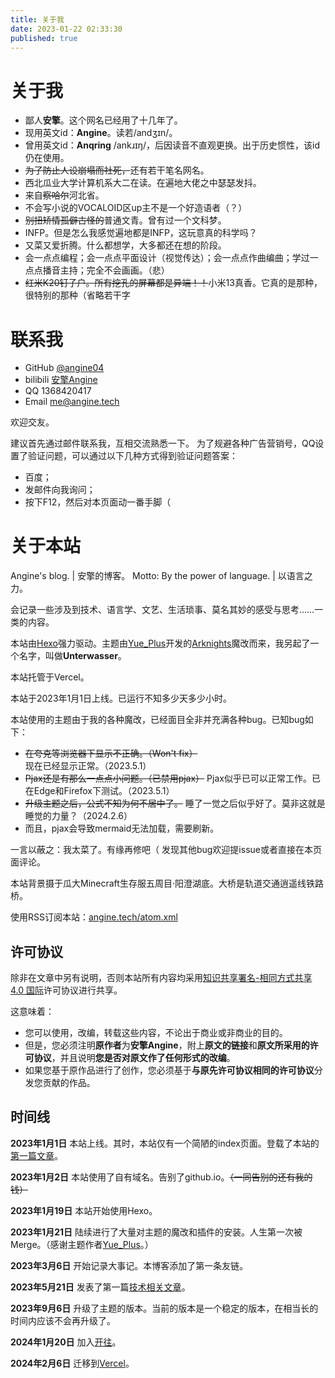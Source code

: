 ```yaml
---
title: 关于我
date: 2023-01-22 02:33:30
published: true
---
```


<!-- htmlmin:ignore -->
<!-- If you're wandering ABOUT, try the spell openSesame -->
<!-- htmlmin:ignore -->

# 关于我

 - 鄙人**安擎**。这个网名已经用了十几年了。
 - 现用英文id：**Angine**。读若/andʒɪn/。
 - 曾用英文id：**Anqring** /ankɹɪŋ/，后因读音不直观更换。出于历史惯性，该id仍在使用。
 - ~~为了防止人设崩塌而社死，~~还有若干笔名网名。
 - 西北瓜业大学计算机系大二在读。在遍地大佬之中瑟瑟发抖。
 - 来自~~察哈尔~~河北省。
 - 不会写小说的VOCALOID区up主不是一个好造语者（？）
 - ~~别扭矫情孤僻古怪的~~普通文青。曾有过一个文科梦。
 - INFP。但是怎么我感觉遍地都是INFP，这玩意真的科学吗？
 - 又菜又爱折腾。什么都想学，大多都还在想的阶段。
 - 会一点点编程；会一点点平面设计（视觉传达）；会一点点作曲编曲；学过一点点播音主持；完全不会画画。（悲）
 - ~~红米K20钉子户。所有挖孔的屏幕都是异端！！~~小米13真香。它真的是那种，很特别的那种（省略若干字

# 联系我

 - GitHub   [@angine04](https://github.com/angine04)
 - bilibili [安擎Angine](https://space.bilibili.com/14000846)
 - QQ       1368420417
 - Email    [me@angine.tech](mailto:me@angine.tech)

欢迎交友。

建议首先通过邮件联系我，互相交流熟悉一下。
为了规避各种广告营销号，QQ设置了验证问题，可以通过以下几种方式得到验证问题答案：

 - 百度；
 - 发邮件向我询问；
 - 按下F12，然后对本页面动一番手脚（

# 关于本站

Angine's blog. | 安擎的博客。
Motto: By the power of language. | 以语言之力。

会记录一些涉及到技术、语言学、文艺、生活琐事、莫名其妙的感受与思考……一类的内容。

本站由[Hexo](https://hexo.io/)强力驱动。主题由[Yue_Plus](https://github.com/Yue-plus)开发的[Arknights](https://github.com/Yue-plus/hexo-theme-arknights)魔改而来，我另起了一个名字，叫做**Unterwasser**。

本站托管于Vercel。

本站于2023年1月1日上线。已运行<span id="aboutTimeDate">不知多少天</span><span id="aboutTimes">多少小时</span>。

本站使用的主题由于我的各种魔改，已经面目全非并充满各种bug。已知bug如下：
 - ~~在夸克等浏览器下显示不正确。（Won't fix）~~ 现在已经显示正常。（2023.5.1）
 - ~~Pjax还是有那么一点点小问题。（已禁用pjax）~~ Pjax似乎已可以正常工作。已在Edge和Firefox下测试。（2023.5.1）
 - ~~升级主题之后，公式不知为何不居中了。~~ 睡了一觉之后似乎好了。莫非这就是睡觉的力量？（2024.2.6）
 - 而且，pjax会导致mermaid无法加载，需要刷新。

一言以蔽之：我太菜了。有缘再修吧（
发现其他bug欢迎提issue或者直接在本页面评论。

本站背景摄于瓜大Minecraft生存服五周目·阳澄湖底。大桥是轨道交通逍遥线铁路桥。

使用RSS订阅本站：[angine.tech/atom.xml](https://angine.tech/atom.xml)

## 许可协议

除非在文章中另有说明，否则本站所有内容均采用[知识共享署名-相同方式共享 4.0 国际](http://creativecommons.org/licenses/by-sa/4.0/?ref=chooser-v1)许可协议进行共享。

这意味着：

 - 您可以使用，改编，转载这些内容，不论出于商业或非商业的目的。
 - 但是，您必须注明**原作者**为**安擎Angine**，附上**原文的链接**和**原文所采用的许可协议**，并且说明**您是否对原文作了任何形式的改编**。
 - 如果您基于原作品进行了创作，您必须基于**与原先许可协议相同的许可协议**分发您贡献的作品。

## 时间线

**2023年1月1日**    本站上线。其时，本站仅有一个简陋的index页面。登载了本站的[第一篇文章](/posts/79d1/)。

**2023年1月2日**    本站使用了自有域名。告别了github.io。~~（一同告别的还有我的钱）~~

**2023年1月19日**   本站开始使用Hexo。

**2023年1月21日**   陆续进行了大量对主题的魔改和插件的安装。人生第一次被Merge。（感谢主题作者[Yue_Plus](https://github.com/Yue-plus)。）

**2023年3月6日**    开始记录大事记。本博客添加了第一条友链。

**2023年5月21日**   发表了第一篇[技术相关文章](/posts/4729/)。

**2023年9月6日**   升级了主题的版本。当前的版本是一个稳定的版本，在相当长的时间内应该不会再升级了。

**2024年1月20日**   加入[开往](https://www.travellings.cn/)。

**2024年2月6日**   迁移到[Vercel](https://vercel.com/)。